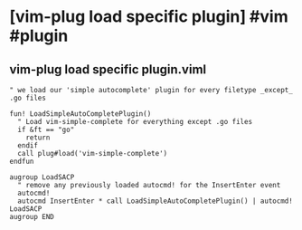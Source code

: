 # [vim-plug load specific plugin] #vim #plugin

## vim-plug load specific plugin.viml

```text
" we load our 'simple autocomplete' plugin for every filetype _except_ .go files

fun! LoadSimpleAutoCompletePlugin()
  " Load vim-simple-complete for everything except .go files
  if &ft == "go"
    return
  endif
  call plug#load('vim-simple-complete')
endfun

augroup LoadSACP
  " remove any previously loaded autocmd! for the InsertEnter event
  autocmd!
  autocmd InsertEnter * call LoadSimpleAutoCompletePlugin() | autocmd! LoadSACP
augroup END

```


